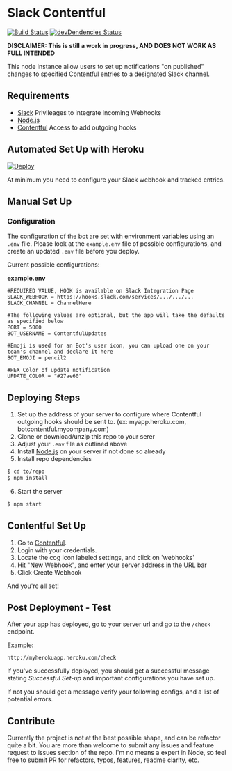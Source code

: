 # Slack Contentful
[![Build Status](https://travis-ci.org/brh55/slack-contentful.svg?branch=master)](https://travis-ci.org/brh55/slack-contentful)
[![devDendencies Status](https://david-dm.org/brh55/slack-contentful/dev-status.svg)](https://david-dm.org/brh55/slack-contentful#info=Dependencies)

**DISCLAIMER: This is still a work in progress, AND DOES NOT WORK AS FULL INTENDED**

This node instance allow users to set up notifications "on published" changes to specified Contentful entries to a designated Slack channel.

## Requirements

  * [Slack](http://slack.com/) Privileages to integrate Incoming Webhooks
  * [Node.js](http://nodejs.org/)
  * [Contentful](http://contentful.com) Access to add outgoing hooks

## Automated Set Up with Heroku
[![Deploy](https://www.herokucdn.com/deploy/button.png)](https://heroku.com/deploy)

At minimum you need to configure your Slack webhook and tracked entries.

## Manual Set Up

### Configuration
The configuration of the bot are set with environment variables using an `.env` file. Please look at the `example.env` file of possible configurations, and create an updated `.env` file before you deploy.

Current possible configurations:

__example.env__
```
#REQUIRED VALUE, HOOK is available on Slack Integration Page
SLACK_WEBHOOK = https://hooks.slack.com/services/.../.../...
SLACK_CHANNEL = ChannelHere

#The following values are optional, but the app will take the defaults as specified below
PORT = 5000
BOT_USERNAME = ContentfulUpdates

#Emoji is used for an Bot's user icon, you can upload one on your team's channel and declare it here
BOT_EMOJI = pencil2

#HEX Color of update notification
UPDATE_COLOR = "#27ae60"
```

## Deploying Steps

1. Set up the address of your server to configure where Contentful outgoing hooks should be sent to. (ex: myapp.heroku.com, botcontentful.mycompany.com)
2. Clone or download/unzip this repo to your serer
3. Adjust your `.env` file as outlined above
4. Install [Node.js](http://nodejs.org/) on your server if not done so already
5. Install repo dependencies
  
  ```bash
  $ cd to/repo
  $ npm install
  ```
6. Start the server

  ```bash
  $ npm start
  ```

## Contentful Set Up

1. Go to [Contentful](https://contentful.com).
2. Login with your credentials.
3. Locate the cog icon labeled settings, and click on 'webhooks'
4. Hit "New Webhook", and enter your server address in the URL bar
5. Click Create Webhook

And you're all set!

## Post Deployment - Test

After your app has deployed, go to your server url and go to the `/check` endpoint.

Example:
```
http://myherokuapp.heroku.com/check
```

If you've successfully deployed, you should get a successful message stating *Successful Set-up* and important configurations you have set up.

If not you should get a message verify your following configs, and a list of potential errors.

## Contribute
Currently the project is not at the best possible shape, and can be refactor quite a bit. You are more than welcome to submit any issues and feature request to issues section of the repo. I'm no means a expert in Node, so feel free to submit PR for refactors, typos, features, readme clarity, etc.


